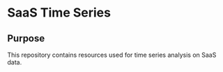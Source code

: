 # SaaS Time Series

## Purpose

This repository contains resources used for time series analysis on SaaS data.